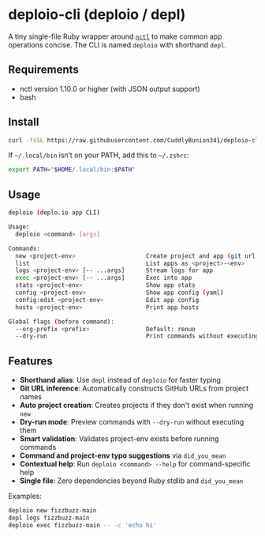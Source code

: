 # deploio-cli (deploio / depl)

A tiny single-file Ruby wrapper around [`nctl`](https://github.com/ninech/nctl) to make common app operations concise. The CLI is named `deploio` with shorthand `depl`.

## Requirements

- nctl version 1.10.0 or higher (with JSON output support)
- bash

## Install

```zsh
curl -fsSL https://raw.githubusercontent.com/CuddlyBunion341/deploio-cli/main/setup | zsh
```

If `~/.local/bin` isn’t on your PATH, add this to `~/.zshrc`:
```sh
export PATH="$HOME/.local/bin:$PATH"
```

## Usage

```sh
deploio (deplo.io app CLI)

Usage:
  deploio <command> [args]

Commands:
  new <project-env>                    Create project and app (git url inferred)
  list                                 List apps as <project>-<env>
  logs <project-env> [-- ...args]      Stream logs for app
  exec <project-env> [-- ...args]      Exec into app
  stats <project-env>                  Show app stats
  config <project-env>                 Show app config (yaml)
  config:edit <project-env>            Edit app config
  hosts <project-env>                  Print app hosts

Global flags (before command):
  --org-prefix <prefix>                Default: renuo
  --dry-run                            Print commands without executing
```

## Features

- **Shorthand alias**: Use `depl` instead of `deploio` for faster typing
- **Git URL inference**: Automatically constructs GitHub URLs from project names
- **Auto project creation**: Creates projects if they don't exist when running `new`
- **Dry-run mode**: Preview commands with `--dry-run` without executing them
- **Smart validation**: Validates project-env exists before running commands
- **Command and project-env typo suggestions** via `did_you_mean`
- **Contextual help**: Run `deploio <command> --help` for command-specific help
- **Single file**: Zero dependencies beyond Ruby stdlib and `did_you_mean`

Examples:
```sh
deploio new fizzbuzz-main
depl logs fizzbuzz-main
deploio exec fizzbuzz-main -- -c 'echo hi'
```
